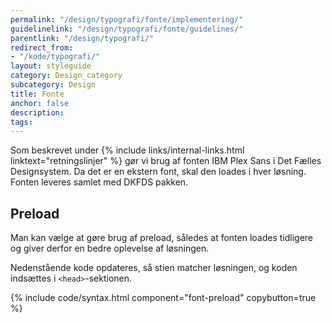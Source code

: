 ```yaml
---
permalink: "/design/typografi/fonte/implementering/"
guidelinelink: "/design/typografi/fonte/guidelines/"
parentlink: "/design/typografi/"
redirect_from:
- "/kode/typografi/"
layout: styleguide
category: Design_category
subcategory: Design
title: Fonte
anchor: false
description:
tags:
---
```


Som beskrevet under {% include links/internal-links.html linktext="retningslinjer" %} gør vi brug af fonten IBM Plex Sans i Det Fælles Designsystem. Da det er en ekstern font, skal den loades i hver løsning. Fonten leveres samlet med DKFDS pakken.

## Preload

Man kan vælge at gøre brug af preload, således at fonten loades tidligere og giver derfor en bedre oplevelse af løsningen.

Nedenstående kode opdateres, så stien matcher løsningen, og koden indsættes i `<head>`-sektionen.

{% include code/syntax.html component="font-preload" copybutton=true %}
